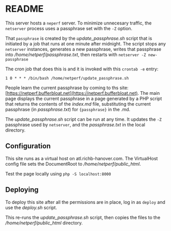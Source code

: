# README

This server hosts a `neperf` server.
To minimize unnecesary traffic, the `netserver` process uses
a passphrase set with the `-Z` option.

That `passphrase` is created by the _update\_passphrase.sh_
script that is initiated by a job that runs at
one minute after midnight.
The script stops any `netserver` instances,
generates a new passphrase,
writes that passphrase into _/home/netperf/passphrase.txt_,
then restarts with `netserver -Z new-passphrase`

The cron job that does this is 
and it is invoked with this `crontab -e` entry:

```
1 0 * * * /bin/bash /home/netperf/update_passphrase.sh
```

People learn the current passphrase by coming to ths site:
[https://netperf.bufferbloat.net](https://netperf.bufferbloat.net).
The main page displays the current passphrase in a page
generated by a PHP script that returns the contents of
the _index.md_ file, substituting the current passphrase
(in _passphrase.txt_) for `{passphrase}` in the .md.

The _update\_passphrase.sh_ script can be run at any time.
It updates the `-Z` passphrase used by `netserver`,
and the _passphrase.txt_ in the local directory.

## Configuration

This site runs as a virtual host on atl.richb-hanover.com.
The VirtualHost config file sets the DocumentRoot to _/home/netperf/public_html_. 

Test the page locally using `php -S localhost:8000`

## Deploying

To deploy this site after all the permissions are in place,
log in as `deploy` and use the _deploy.sh_ script.

This re-runs the _update\_passphrase.sh_ script, 
then copies the files to the _/home/netperf/public\_html_ directory.


